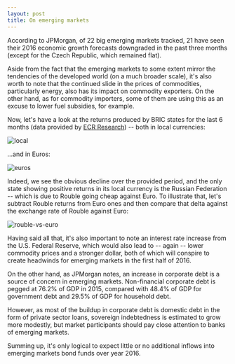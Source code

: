 ```yaml
---
layout: post
title: On emerging markets
---
```


According to JPMorgan, of 22 big emerging markets tracked, 21 have seen their 2016 economic growth forecasts downgraded in the past three months (except for the Czech Republic, which remained flat).

Aside from the fact that the emerging markets to some extent mirror the tendencies of the developed world (on a much broader scale), it's also worth to note that the continued slide in the prices of commodities, particularly energy, also has its impact on commodity exporters. On the other hand, as for commodity importers, some of them are using this as an excuse to lower fuel subsidies, for example.

Now, let's have a look at the returns produced by BRIC states for the last 6 months (data provided by [ECR Research](http://www.ecrresearch.com/)) -- both in local currencies:

![local](http://i.imgur.com/2wzujTL.png)

…and in Euros:

![euros](http://i.imgur.com/fKuPMh1.png)

Indeed, we see the obvious decline over the provided period, and the only state showing positive returns in its local currency is the Russian Federation -- which is due to Rouble going cheap against Euro. To illustrate that, let's subtract Rouble returns from Euro ones and then compare that delta against the exchange rate of Rouble against Euro:

![rouble-vs-euro](http://i.imgur.com/OwCW38W.png)

Having said all that, it's also important to note an interest rate increase from the U.S. Federal Reserve, which would also lead to -- again -- lower commodity prices and a stronger dollar, both of which will conspire to create headwinds for emerging markets in the first half of 2016.

On the other hand, as JPMorgan notes, an increase in corporate debt is a source of concern in emerging markets. Non-financial corporate debt is pegged at 76.2% of GDP in 2015, compared with 48.4% of GDP for government debt and 29.5% of GDP for household debt.

However, as most of the buildup in corporate debt is domestic debt in the form of private sector loans, sovereign indebtedness is estimated to grow more modestly, but market participants should pay close attention to banks of emerging markets.

Summing up, it's only logical to expect little or no additional inflows into emerging markets bond funds over year 2016.



&nbsp;

